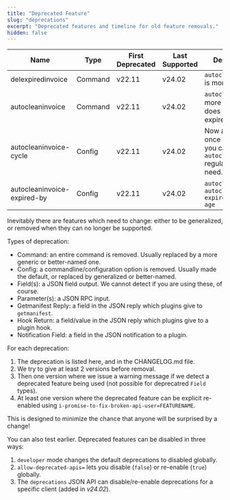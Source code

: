 ```yaml
---
title: "Deprecated Feature"
slug: "deprecations"
excerpt: "Deprecated features and timeline for old feature removals."
hidden: false
---
```


| Name                        | Type    | First Deprecated | Last Supported | Description                                                                   |
|-----------------------------|---------|------------------|----------------|-------------------------------------------------------------------------------|
| delexpiredinvoice           | Command | v22.11           | v24.02         | `autoclean-once` is more powerful                                             |
| autocleaninvoice            | Command | v22.11           | v24.02         | `autoclean` is more general, does more than expired invoices                  |
| autocleaninvoice-cycle      | Config  | v22.11           | v24.02         | Now always once per hour: you can run `autoclean-once` regularly if you need. |
| autocleaninvoice-expired-by | Config  | v22.11           | v24.02         | `autoclean`'s `autoclean-expiredinvoices-age`                                 |

Inevitably there are features which need to change: either to be generalized, or removed when they can no longer be supported.

Types of deprecation:
* Command: an entire command is removed.  Usually replaced by a more generic or better-named one.
* Config: a commandline/configuration option is removed.  Usually made the default, or replaced by generalized or better-named.
* Field(s): a JSON field output.  We cannot detect if you are using these, of course.
* Parameter(s): a JSON RPC input.
* Getmanifest Reply: a field in the JSON reply which plugins give to `getmanifest`.
* Hook Return: a field/value in the JSON reply which plugins give to a plugin hook.
* Notification Field: a field in the JSON notification to a plugin.

For each deprecation:
1. The deprecation is listed here, and in the CHANGELOG.md file.
2. We try to give at least 2 versions before removal.
3. Then one version where we issue a warning message if we detect a deprecated feature being used (not possible for deprecatred `Field` types).
4. At least one version where the deprecated feature can be explicit re-enabled using `i-promise-to-fix-broken-api-user=FEATURENAME`.


This is designed to minimize the chance that anyone will be surprised by a change!

You can also test earlier.  Deprecated features can be disabled in three ways:
1. `developer` mode changes the default deprecations to disabled globally.
2. `allow-deprecated-apis=` lets you disable (`false`) or re-enable (`true`) globally.
3. The `deprecations` JSON API can disable/re-enable deprecations for a specific client (added in *v24.02*).
